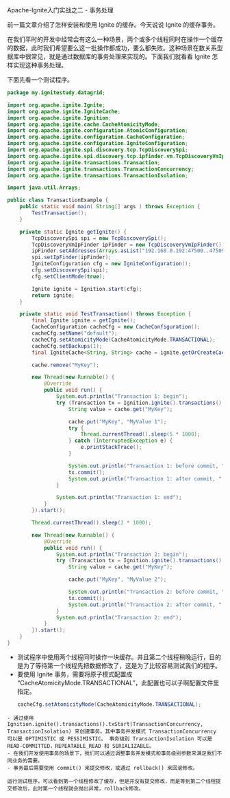 Apache-Ignite入门实战之二 - 事务处理

前一篇文章介绍了怎样安装和使用 Ignite 的缓存。今天说说 Ignite 的缓存事务。

在我们平时的开发中经常会有这么一种场景，两个或多个线程同时在操作一个缓存的数据，此时我们希望要么这一批操作都成功，要么都失败。这种场景在数关系型据库中很常见，就是通过数据库的事务处理来实现的。下面我们就看看 Ignite 怎样实现这种事务处理。

下面先看一个测试程序。

``` java
package my.ignitestudy.datagrid;

import org.apache.ignite.Ignite;
import org.apache.ignite.IgniteCache;
import org.apache.ignite.Ignition;
import org.apache.ignite.cache.CacheAtomicityMode;
import org.apache.ignite.configuration.AtomicConfiguration;
import org.apache.ignite.configuration.CacheConfiguration;
import org.apache.ignite.configuration.IgniteConfiguration;
import org.apache.ignite.spi.discovery.tcp.TcpDiscoverySpi;
import org.apache.ignite.spi.discovery.tcp.ipfinder.vm.TcpDiscoveryVmIpFinder;
import org.apache.ignite.transactions.Transaction;
import org.apache.ignite.transactions.TransactionConcurrency;
import org.apache.ignite.transactions.TransactionIsolation;

import java.util.Arrays;

public class TransactionExample {
	public static void main( String[] args ) throws Exception {
		TestTransaction();
	}

	private static Ignite getIgnite() {
		TcpDiscoverySpi spi = new TcpDiscoverySpi();
		TcpDiscoveryVmIpFinder ipFinder = new TcpDiscoveryVmIpFinder();
		ipFinder.setAddresses(Arrays.asList("192.168.0.192:47500..47509"));
		spi.setIpFinder(ipFinder);
		IgniteConfiguration cfg = new IgniteConfiguration();
		cfg.setDiscoverySpi(spi);
		cfg.setClientMode(true);

		Ignite ignite = Ignition.start(cfg);
		return ignite;
	}

	private static void TestTransaction() throws Exception {
		final Ignite ignite = getIgnite();
		CacheConfiguration cacheCfg = new CacheConfiguration();
		cacheCfg.setName("default");
		cacheCfg.setAtomicityMode(CacheAtomicityMode.TRANSACTIONAL);
		cacheCfg.setBackups(1);
		final IgniteCache<String, String> cache = ignite.getOrCreateCache(cacheCfg);

		cache.remove("MyKey");

		new Thread(new Runnable() {
			@Override
			public void run() {
				System.out.println("Transaction 1: begin");
				try (Transaction tx = Ignition.ignite().transactions().txStart(TransactionConcurrency.OPTIMISTIC, TransactionIsolation.SERIALIZABLE)) {
					String value = cache.get("MyKey");

					cache.put("MyKey", "MyValue 1");
					try {
						Thread.currentThread().sleep(5 * 1000);
					} catch (InterruptedException e) {
						e.printStackTrace();
					}

					System.out.println("Transaction 1: before commit, " + cache.get("MyKey"));
					tx.commit();
					System.out.println("Transaction 1: after commit, " + cache.get("MyKey"));
				}

				System.out.println("Transaction 1: end");
			}
		}).start();

		Thread.currentThread().sleep(2 * 1000);

		new Thread(new Runnable() {
			@Override
			public void run() {
				System.out.println("Transaction 2: begin");
				try (Transaction tx = Ignition.ignite().transactions().txStart(TransactionConcurrency.OPTIMISTIC, TransactionIsolation.SERIALIZABLE)) {
					String value = cache.get("MyKey");

					cache.put("MyKey", "MyValue 2");

					System.out.println("Transaction 2: before commit, " + cache.get("MyKey"));
					tx.commit();
					System.out.println("Transaction 2: after commit, " + cache.get("MyKey"));
				}
				System.out.println("Transaction 2: end");
			}
		}).start();
	}
}
```

- 测试程序中使用两个线程同时操作一块缓存。并且第二个线程稍晚运行，目的是为了等待第一个线程先把数据修改了，这是为了比较容易测试我们的程序。
- 要使用 Ignite 事务，需要将原子模式配置成 “CacheAtomicityMode.TRANSACTIONAL”，此配置也可以子啊配置文件里指定。
  ``` java
  cacheCfg.setAtomicityMode(CacheAtomicityMode.TRANSACTIONAL);
 ```
- 通过使用 Ignition.ignite().transactions().txStart(TransactionConcurrency, TransactionIsolation) 来创建事务。其中事务并发模式 TransactionConcurrency 可以是 OPTIMISTIC 或 PESSIMISTIC。 事务级别 TransactionIsolation 可以是 READ-COMMITTED，REPEATABLE_READ 和 SERIALIZABLE。
- 在我们开发使用事务的场景下，我们可以通过调整事务并发模式和事务级别参数来满足我们不同业务的需要。
- 事务最后需要使用 commit() 来提交修改，或通过 rollback() 来回滚修改。

运行测试程序，可以看到第一个线程修改了缓存，但是并没有提交修改，而是等到第二个线程提交修改后，此时第一个线程就会抛出异常，rollback修改。


